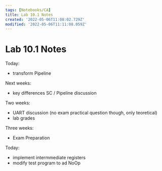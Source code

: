 ```yaml
---
tags: [Notebooks/CA]
title: Lab 10.1 Notes
created: '2022-05-06T11:08:02.729Z'
modified: '2022-05-06T11:11:08.059Z'
---
```


# Lab 10.1 Notes

Today:
- transform Pipeline

Next weeks:
- key differences SC / Pipeline discussion

Two weeks:
- UART discussion (no exam practical question though, only teoretical)
- lab grades

Three weeks:
- Exam Preparation

Today:
- implement intermmediate registers
- modify test program to ad NoOp
